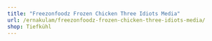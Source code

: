 ```yaml
---
title: "Freezonfoodz Frozen Chicken Three Idiots Media"
url: /ernakulam/freezonfoodz-frozen-chicken-three-idiots-media/
shop: Tiefkühl
---
```

